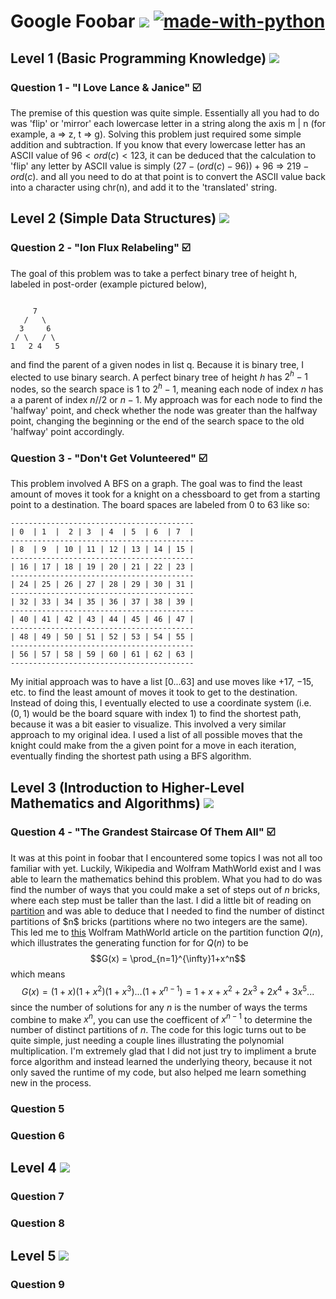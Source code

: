 # Google Foobar ![](https://us-central1-progress-markdown.cloudfunctions.net/progress/44) [![made-with-python](https://img.shields.io/badge/Made%20with-Python-1f425f.svg)](https://www.python.org/)


## Level 1 (Basic Programming Knowledge) ![](https://us-central1-progress-markdown.cloudfunctions.net/progress/100)
### Question 1 - "I Love Lance & Janice" :ballot_box_with_check:
The premise of this question was quite simple. 
Essentially all you had to do was 'flip' or 'mirror' each lowercase letter in a string along the axis m | n (for example, a => z, t => g). 
Solving this problem just required some simple addition and subtraction. If you know that every lowercase letter has an ASCII value of $96 < ord(c) < 123$, 
it can be deduced that the calculation to 'flip' any letter by ASCII value is simply 
$(27-(ord(c)-96))+96$ => $219-ord(c)$. and all you need to do at that point is to convert the ASCII value back into a character using chr(n), and add it to the 'translated' string.


## Level 2 (Simple Data Structures) ![](https://us-central1-progress-markdown.cloudfunctions.net/progress/100)
### Question 2 - "Ion Flux Relabeling" :ballot_box_with_check:
The goal of this problem was to take a perfect binary tree of height h, labeled in post-order (example pictured below),
```

     7
   /   \
  3     6
 / \   / \
1   2 4   5
```
               
and find the parent of a given nodes in list q. Because it is binary tree, I elected to use binary search. A perfect binary tree of height $h$ has $2^h-1$ nodes, so the search space is $1$ to $2^h-1$, meaning each node of index $n$ has a a parent of index $n//2$ or $n-1$. My approach was for each node to find the 'halfway' point, and check whether the node was greater than the halfway point, changing the beginning or the end of the search space to the old 'halfway' point accordingly.

### Question 3 - "Don't Get Volunteered" :ballot_box_with_check:
This problem involved A BFS on a graph. The goal was to find the least amount of moves it took for a knight on a chessboard to get from a starting point to a destination. The board spaces are labeled from 0 to 63 like so:
```
-----------------------------------------
| 0  | 1  |  2 | 3  | 4  | 5  | 6  | 7  |
-----------------------------------------
| 8  | 9  | 10 | 11 | 12 | 13 | 14 | 15 |
-----------------------------------------
| 16 | 17 | 18 | 19 | 20 | 21 | 22 | 23 |
-----------------------------------------
| 24 | 25 | 26 | 27 | 28 | 29 | 30 | 31 |
-----------------------------------------
| 32 | 33 | 34 | 35 | 36 | 37 | 38 | 39 |
-----------------------------------------
| 40 | 41 | 42 | 43 | 44 | 45 | 46 | 47 |
-----------------------------------------
| 48 | 49 | 50 | 51 | 52 | 53 | 54 | 55 |
-----------------------------------------
| 56 | 57 | 58 | 59 | 60 | 61 | 62 | 63 |
-----------------------------------------
```
My initial approach was to have a list [0...63] and use moves like $+17$, $-15$, etc. to find the least amount of moves it took to get to the destination. Instead of doing this, I eventually elected to use a coordinate system (i.e. $(0, 1)$ would be the board square with index $1$) to find the shortest path, because it was a bit easier to visualize. This involved a very similar approach to my original idea. I used a list of all possible moves that the knight could make from the a given point for a move in each iteration, eventually finding the shortest path using a BFS algorithm. 

## Level 3 (Introduction to Higher-Level Mathematics and Algorithms) ![](https://us-central1-progress-markdown.cloudfunctions.net/progress/33)

### Question 4 - "The Grandest Staircase Of Them All" :ballot_box_with_check:
It was at this point in foobar that I encountered some topics I was not all too familiar with yet. Luckily, Wikipedia and Wolfram MathWorld exist and I was able to learn the mathematics behind this problem. What you had to do was find the number of ways that you could make a set of steps out of $n$ bricks, where each step must be taller than the last. I did a little bit of reading on [partition](https://en.wikipedia.org/wiki/Partition_(number_theory)) and was able to deduce that I needed to find the number of distinct partitions of $n$ bricks (partitions where no two integers are the same). This led me to [this](https://mathworld.wolfram.com/PartitionFunctionQ.html) Wolfram MathWorld article on the partition function $Q(n)$, which illustrates the generating function for for $Q(n)$ to be  
$$G(x) = \prod_{n=1}^{\infty}1+x^n$$ 
which means
$$G(x) = (1+x)(1+x^2)(1+x^3)...(1+x^{n-1}) = 1 + x + x^2 + 2x^3 + 2x^4+ 3x^5...$$
since the number of solutions for any $n$ is the number of ways the terms combine to make $x^n$, you can use the coefficent of $x^{n-1}$ to determine the number of distinct partitions of $n$. The code for this logic turns out to be quite simple, just needing a couple lines illustrating the polynomial multiplication. I'm extremely glad that I did not just try to impliment a brute force algorithm and instead learned the underlying theory, because it not only saved the runtime of my code, but also helped me learn something new in the process.



### Question 5
### Question 6

## Level 4 ![](https://us-central1-progress-markdown.cloudfunctions.net/progress/0)
### Question 7
### Question 8

## Level 5 ![](https://us-central1-progress-markdown.cloudfunctions.net/progress/0)
### Question 9
